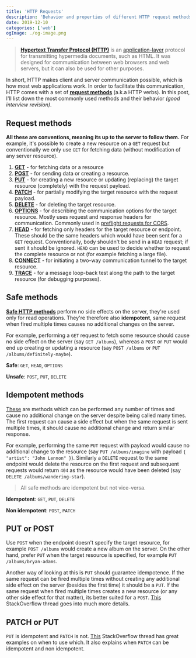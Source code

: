 ```yaml
---
title: 'HTTP Requests'
description: 'Behavior and properties of different HTTP request methods'
date: 2019-12-10
categories: ['web']
ogImage: ./og-image.png
---
```


> [**Hypertext Transfer Protocol (HTTP)**](https://developer.mozilla.org/en-US/docs/Web/HTTP) is an [application-layer](https://en.wikipedia.org/wiki/Application_layer) protocol for transmitting hypermedia documents, such as HTML. It was designed for communication between web browsers and web servers, but it can also be used for other purposes.

In short, HTTP makes client and server communication possible, which is how most web applications work. In order to facilitate this communication, HTTP comes with a set of [**request methods**](https://developer.mozilla.org/en-US/docs/Web/HTTP/Methods) (a.k.a HTTP verbs). In this post, I'll list down the most commonly used methods and their behavior _(good interview revision)_.

## Request methods

**All these are conventions, meaning its up to the server to follow them.** For example, it's possible to create a new resource on a `GET` request but conventionally we only use `GET` for fetching data (without modification of any server resource).

1. [**GET**](https://developer.mozilla.org/en-US/docs/Web/HTTP/Methods/GET) - for fetching data or a resource
2. [**POST**](https://developer.mozilla.org/en-US/docs/Web/HTTP/Methods/POST) - for sending data or creating a resource.
3. [**PUT**](https://developer.mozilla.org/en-US/docs/Web/HTTP/Methods/PUT) - for creating a new resource or updating (replacing) the target resource (completely) with the request payload.
4. [**PATCH**](https://developer.mozilla.org/en-US/docs/Web/HTTP/Methods/PATCH) - for partially modifying the target resource with the request payload.
5. [**DELETE**](https://developer.mozilla.org/en-US/docs/Web/HTTP/Methods/DELETE) - for deleting the target resource.
6. [**OPTIONS**](https://developer.mozilla.org/en-US/docs/Web/HTTP/Methods/OPTIONS) - for describing the communication options for the target resource. Mostly uses request and response headers for communication. Commonly used in [preflight requests for CORS](https://developer.mozilla.org/en-US/docs/Web/HTTP/Methods/OPTIONS#Examples).
7. [**HEAD**](https://developer.mozilla.org/en-US/docs/Web/HTTP/Methods/HEAD) - for fetching only headers for the target resource or endpoint. These should be the same headers which would have been sent for a `GET` request. Conventionally, body shouldn't be send in a `HEAD` request; if sent it should be ignored. `HEAD` can be used to decide whether to request the complete resource or not (for example fetching a large file).
8. [**CONNECT**](https://developer.mozilla.org/en-US/docs/Web/HTTP/Methods/CONNECT) - for initiating a two-way communication tunnel to the target resource.
9. [**TRACE**](https://developer.mozilla.org/en-US/docs/Web/HTTP/Methods/TRACE) - for a message loop-back test along the path to the target resource (for debugging purposes).

## Safe methods

[**Safe HTTP methods**](https://developer.mozilla.org/en-US/docs/Glossary/safe) perform no side effects on the server, they're used only for read operations. They're therefore also **idempotent**, same request when fired multiple times causes no additional changes on the server.

For example, performing a `GET` request to fetch some resource should cause no side effect on the server (say `GET /albums`), whereas a `POST` or `PUT` would end up creating or updating a resource (say `POST /albums` or `PUT /albums/definitely-maybe`).

**Safe**: `GET`, `HEAD`, `OPTIONS`

**Unsafe**: `POST`, `PUT`, `DELETE`

## Idempotent methods

[These](https://developer.mozilla.org/en-US/docs/Glossary/idempotent) are methods which can be performed any number of times and cause no additional change on the server despite being called many times. The first request can cause a side effect but when the same request is sent multiple times, it should cause no additional change and return similar response.

For example, performing the same `PUT` request with payload would cause no additional change to the resource (say `PUT /albums/imagine` with payload `{ "artist": "John Lennon" }`). Similarly a `DELETE` request to the same endpoint would delete the resource on the first request and subsequent requests would return `404` as the resource would have been deleted (say `DELETE /albums/wandering-star`).

> All safe methods are idempotent but not vice-versa.

**Idempotent**: `GET`, `PUT`, `DELETE`

**Non idempotent**: `POST`, `PATCH`

## PUT or POST

Use `POST` when the endpoint doesn't specify the target resource, for example `POST /albums` would create a new album on the server. On the other hand, prefer `PUT` when the target resource is specified, for example `PUT /albums/bryan-adams`.

Another way of looking at this is `PUT` should guarantee idempotence. If the same request can be fired multiple times without creating any additional side effect on the server (besides the first time) it should be a `PUT`. If the same request when fired multiple times creates a new resource (or any other side effect for that matter), its better suited for a `POST`. [This](https://stackoverflow.com/questions/630453/put-vs-post-in-rest) StackOverflow thread goes into much more details.

## PATCH or PUT

`PUT` is idempotent and `PATCH` is not. [This](https://stackoverflow.com/questions/28459418/rest-api-put-vs-patch-with-real-life-examples) StackOverflow thread has great examples on when to use which. It also explains when `PATCH` can be idempotent and non idempotent.
